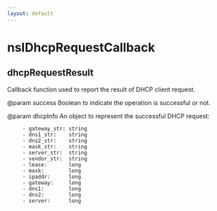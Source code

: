 ```yaml
---
layout: default
---
```


# nsIDhcpRequestCallback #

## dhcpRequestResult ##

Callback function used to report the result of DHCP client request.

@param success
       Boolean to indicate the operation is successful or not.

@param dhcpInfo
       An object to represent the successful DHCP request:

         - gateway_str: string
         - dns1_str:    string
         - dns2_str:    string
         - mask_str:    string
         - server_str:  string
         - vendor_str:  string
         - lease:       long
         - mask:        long
         - ipaddr:      long
         - gateway:     long
         - dns1:        long
         - dns2:        long
         - server:      long

